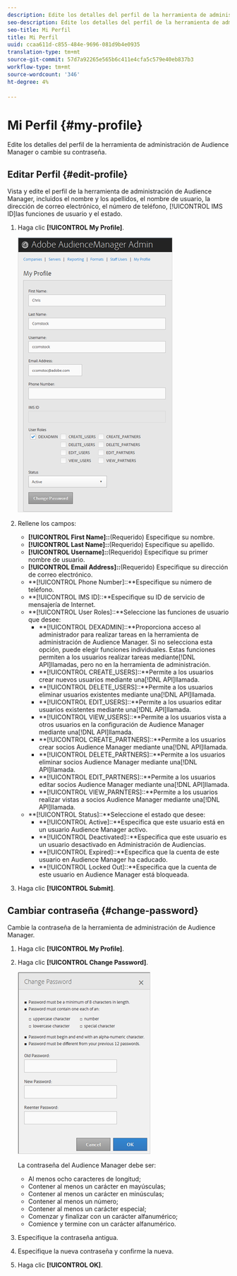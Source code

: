 ```yaml
---
description: Edite los detalles del perfil de la herramienta de administración de Audience Manager o cambie su contraseña.
seo-description: Edite los detalles del perfil de la herramienta de administración de Audience Manager o cambie su contraseña.
seo-title: Mi Perfil
title: Mi Perfil
uuid: ccaa611d-c855-484e-9696-081d9b4e0935
translation-type: tm+mt
source-git-commit: 57d7a92265e565b6c411e4cfa5c579e40eb837b3
workflow-type: tm+mt
source-wordcount: '346'
ht-degree: 4%

---
```



# Mi Perfil {#my-profile}

Edite los detalles del perfil de la herramienta de administración de Audience Manager o cambie su contraseña.

<!-- c_my_profile.xml -->

## Editar Perfil {#edit-profile}

Vista y edite el perfil de la herramienta de administración de Audience Manager, incluidos el nombre y los apellidos, el nombre de usuario, la dirección de correo electrónico, el número de teléfono, [!UICONTROL IMS ID]las funciones de usuario y el estado.

<!-- t_edit_profile.xml -->

1. Haga clic **[!UICONTROL My Profile]**.

   ![Resultado del paso](assets/profile.png)

2. Rellene los campos:
   * **[!UICONTROL First Name]::**(Requerido) Especifique su nombre.
   * **[!UICONTROL Last Name]::**(Requerido) Especifique su apellido.
   * **[!UICONTROL Username]::**(Requerido) Especifique su primer nombre de usuario.
   * **[!UICONTROL Email Address]::**(Requerido) Especifique su dirección de correo electrónico.
   * **[!UICONTROL Phone Number]::**Especifique su número de teléfono.
   * **[!UICONTROL IMS ID]::**Especifique su ID de servicio de mensajería de Internet.
   * **[!UICONTROL User Roles]::**Seleccione las funciones de usuario que desee:
      * **[!UICONTROL DEXADMIN]::**Proporciona acceso al administrador para realizar tareas en la herramienta de administración de Audience Manager. Si no selecciona esta opción, puede elegir funciones individuales. Estas funciones permiten a los usuarios realizar tareas mediante[!DNL API]llamadas, pero no en la herramienta de administración.
      * **[!UICONTROL CREATE_USERS]::**Permite a los usuarios crear nuevos usuarios mediante una[!DNL API]llamada.
      * **[!UICONTROL DELETE_USERS]::**Permite a los usuarios eliminar usuarios existentes mediante una[!DNL API]llamada.
      * **[!UICONTROL EDIT_USERS]::**Permite a los usuarios editar usuarios existentes mediante una[!DNL API]llamada.
      * **[!UICONTROL VIEW_USERS]::**Permite a los usuarios vista a otros usuarios en la configuración de Audience Manager mediante una[!DNL API]llamada.
      * **[!UICONTROL CREATE_PARTNERS]::**Permite a los usuarios crear socios Audience Manager mediante una[!DNL API]llamada.
      * **[!UICONTROL DELETE_PARTNERS]::**Permite a los usuarios eliminar socios Audience Manager mediante una[!DNL API]llamada.
      * **[!UICONTROL EDIT_PARTNERS]::**Permite a los usuarios editar socios Audience Manager mediante una[!DNL API]llamada.
      * **[!UICONTROL VIEW_PARNTERS]::**Permite a los usuarios realizar vistas a socios Audience Manager mediante una[!DNL API]llamada.
   * **[!UICONTROL Status]::**Seleccione el estado que desee:
      * **[!UICONTROL Active]::**Especifica que este usuario está en un usuario Audience Manager activo.
      * **[!UICONTROL Deactivated]::**Especifica que este usuario es un usuario desactivado en Administración de Audiencias.
      * **[!UICONTROL Expired]::**Especifica que la cuenta de este usuario en Audience Manager ha caducado.
      * **[!UICONTROL Locked Out]::**Especifica que la cuenta de este usuario en Audience Manager está bloqueada.
3. Haga clic **[!UICONTROL Submit]**.

## Cambiar contraseña {#change-password}

Cambie la contraseña de la herramienta de administración de Audience Manager.

<!-- t_change_password.xml -->

1. Haga clic **[!UICONTROL My Profile]**.
1. Haga clic **[!UICONTROL Change Password]**.

   ![](assets/change_password.png)

   La contraseña del Audience Manager debe ser:

   * Al menos ocho caracteres de longitud;
   * Contener al menos un carácter en mayúsculas;
   * Contener al menos un carácter en minúsculas;
   * Contener al menos un número;
   * Contener al menos un carácter especial;
   * Comenzar y finalizar con un carácter alfanumérico;
   * Comience y termine con un carácter alfanumérico.

1. Especifique la contraseña antigua.
1. Especifique la nueva contraseña y confirme la nueva.
1. Haga clic **[!UICONTROL OK]**.